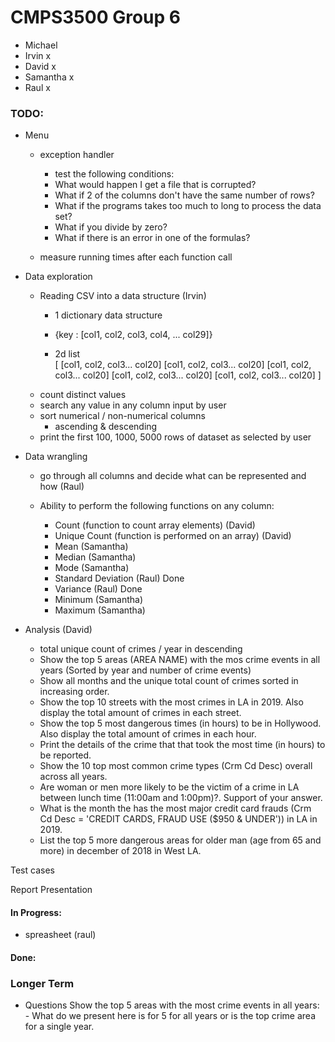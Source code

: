 
# CMPS3500 Group 6
- Michael
- Irvin x
- David x 
- Samantha x
- Raul x

### TODO:
- Menu
    - exception handler
        - test the following conditions:
        - What would happen I get a file that is corrupted?
        - What if 2 of the columns don't have the same number of rows?
        - What if the programs takes too much to long to process the data set?
        - What if you divide by zero?
        - What if there is an error in one of the formulas?

    - measure running times after each function call

- Data exploration
    - Reading CSV into a data structure (Irvin)
        - 1 dictionary data structure

        - {key : [col1, col2, col3, col4, ... col29]}

        - 2d list  
        [
            [col1, col2, col3... col20]
            [col1, col2, col3... col20] 
            [col1, col2, col3... col20]
            [col1, col2, col3... col20]
            [col1, col2, col3... col20]
        ]
    - count distinct values
    - search any value in any column input by user
    - sort numerical / non-numerical columns
        - ascending & descending
    - print the first 100, 1000, 5000 rows of dataset as selected by user

- Data wrangling
    
    - go through all columns and decide what can be represented and how (Raul)

    - Ability to perform the following functions on any column:

        - Count (function to count array elements) (David)
        - Unique Count (function is performed on an array) (David)
        - Mean (Samantha)
        - Median (Samantha)
        - Mode (Samantha)
        - Standard Deviation (Raul) Done
        - Variance (Raul) Done
        - Minimum (Samantha)
        - Maximum (Samantha)

- Analysis (David)
    - total unique count of crimes / year in descending
    - Show the top 5 areas (AREA NAME) with the mos crime events in all years (Sorted by year and number of crime events)
    - Show all months and the unique total count of crimes sorted in increasing order.
    - Show the top 10 streets with the most crimes in LA in 2019. Also display the total amount of crimes in each street.
    - Show the top 5 most dangerous times (in hours) to be in Hollywood. Also display the total amount of crimes in each hour.
    - Print the details of the crime that that took the most time (in hours) to be reported.
    - Show the 10 top most common crime types (Crm Cd Desc) overall across all years.
    - Are woman or men more likely to be the victim of a crime in LA between lunch time (11:00am and 1:00pm)?. Support of your answer.
    - What is the month the has the most major credit card frauds (Crm Cd Desc = 'CREDIT CARDS, FRAUD USE ($950 & UNDER')) in LA in 2019.
    - List the top 5 more dangerous areas for older man (age from 65 and more) in december of 2018 in West LA.

Test cases

Report
Presentation



#### In Progress:
- spreasheet (raul)


#### Done:


### Longer Term


[//]: # "https://www.markdownguide.org/cheat-sheet/"
[//]: # "The above link goes to a markdown cheat-sheet for readme"

- Questions
    Show the top 5 areas with the most crime events in all years:
        - What do we present here is for 5 for all years or is the top crime area for a single year.

